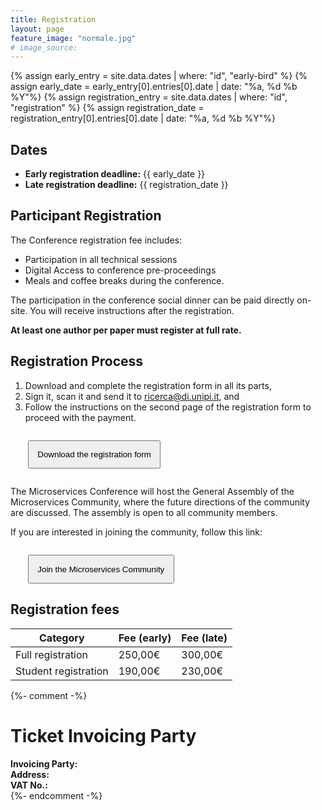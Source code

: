 ```yaml
---
title: Registration
layout: page
feature_image: "normale.jpg"
# image_source:
---
```

{% assign early_entry = site.data.dates | where: "id", "early-bird" %}
{% assign early_date = early_entry[0].entries[0].date | date: "%a, %d %b %Y"%}
{% assign registration_entry = site.data.dates | where: "id", "registration" %}
{% assign registration_date = registration_entry[0].entries[0].date | date: "%a, %d %b %Y"%}


## Dates

- **Early registration deadline:** {{ early_date }}
- **Late registration deadline:** {{ registration_date }}

## Participant Registration

The Conference registration fee includes:

- Participation in all technical sessions
- Digital Access to conference pre-proceedings
- Meals and coffee breaks during the conference.

The participation in the conference social dinner can be paid directly on-site. You will receive instructions after the registration.

**At least one author per paper must register at full rate.**

## Registration Process

1. Download and complete the registration form in all its parts,
2. Sign it, scan it and send it to <a href="mailto:ricerca@di.unipi.it">ricerca@di.unipi.it</a>, and 
3. Follow the instructions on the second page of the registration form to proceed with the payment.

<div markdown="1" class="text-justify">
<p style="margin:2em;" class="text-center">
    <a href="https://pages.di.unipi.it/forti/microservices23/registrationform.doc" target="_blank">
        <button style="padding:1em;" type="button" class="btn btn-primary btn-lg enabled">Download the registration form</button>
    </a>
</p>
<div class="clearfix"></div>

The Microservices Conference will host the General Assembly of the Microservices Community, where the future directions of the community are discussed. The assembly is open to all community members.

If you are interested in joining the community, follow this link:

<p style="margin:2em;" class="text-center">
    <a href="https://microservices.sdu.dk/join/" target="_blank">
        <button style="padding:1em;" type="button" class="btn btn-primary btn-lg">Join the Microservices Community</button>
    </a>
</p>

## Registration fees

<table class="table">
<thead>
<tr>
<th><strong>Category</strong></th>
<th><strong>Fee (early)</strong></th>
<th><strong>Fee (late)</strong></th>
</tr>
</thead>
<tbody>

<tr>
    <td>Full registration</td>
    <td>250,00€</td>
    <td>300,00€</td>
</tr>

<tr>
    <td>Student registration</td>
    <td>190,00€</td>
    <td>230,00€</td>
</tr>
</tbody>
</table>

<!-- <div markdown="1" class="text-justify">
<p style="margin:2em;" class="text-center">
    <button style="padding:1em;" type="button" class="btn btn-primary btn-lg disabled">The registration is closed</button>
</p>
<div class="clearfix"></div>

</div> -->

{%- comment -%}
<span id="invoicing-info" />

# Ticket Invoicing Party

<div class="text-justify col-xs-8">
<strong>Invoicing Party:</strong><br/>
<strong>Address:</strong><br/>
<strong>VAT No.:</strong>
</div>
{%- endcomment -%}
